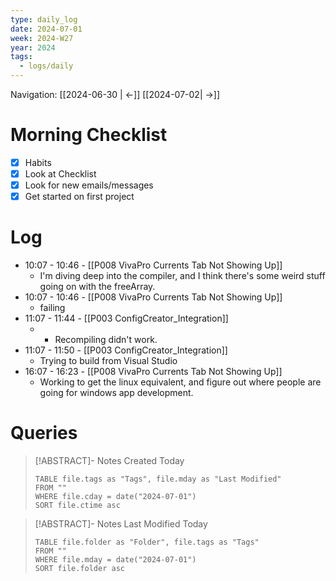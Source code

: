 ```yaml
---
type: daily_log
date: 2024-07-01
week: 2024-W27
year: 2024
tags:
  - logs/daily
---
```

Navigation: [[2024-06-30 | <-]] [[2024-07-02| ->]]
# Morning Checklist
- [x] Habits
- [x] Look at Checklist
- [x] Look for new emails/messages
- [x] Get started on first project
# Log
- 10:07 - 10:46 - [[P008 VivaPro Currents Tab Not Showing Up]]
    - I'm diving deep into the compiler, and I think there's some weird stuff going on with the freeArray. 
- 10:07 - 10:46 - [[P008 VivaPro Currents Tab Not Showing Up]]
    - failing
- 11:07 - 11:44 - [[P003 ConfigCreator_Integration]]
    - - Recompiling didn't work.
- 11:07 - 11:50 - [[P003 ConfigCreator_Integration]]
    - Trying to build from Visual Studio
- 16:07 - 16:23 - [[P008 VivaPro Currents Tab Not Showing Up]]
    - Working to get the linux equivalent, and figure out where people are going for windows app development. 

# Queries
> [!ABSTRACT]- Notes Created Today
> ```dataview
> TABLE file.tags as "Tags", file.mday as "Last Modified"
> FROM ""
> WHERE file.cday = date("2024-07-01")
> SORT file.ctime asc
> ```

> [!ABSTRACT]- Notes Last Modified Today
> ```dataview
> TABLE file.folder as "Folder", file.tags as "Tags"
> FROM ""
> WHERE file.mday = date("2024-07-01")
> SORT file.folder asc
> ```
